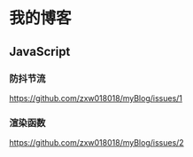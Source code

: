 # 我的博客
## JavaScript
### 防抖节流
https://github.com/zxw018018/myBlog/issues/1
### 渲染函数
https://github.com/zxw018018/myBlog/issues/2
